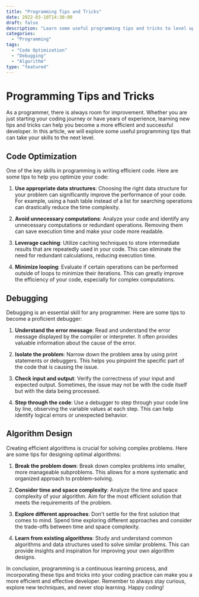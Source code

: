 ```yaml
--- 
title: "Programming Tips and Tricks" 
date: 2022-03-10T14:30:00 
draft: false 
description: "Learn some useful programming tips and tricks to level up your coding skills and become a more efficient developer." 
categories: 
  - "Programming" 
tags: 
  - "Code Optimization" 
  - "Debugging" 
  - "Algorithm" 
type: "featured" 
--- 
```


# Programming Tips and Tricks 

As a programmer, there is always room for improvement. Whether you are just starting your coding journey or have years of experience, learning new tips and tricks can help you become a more efficient and successful developer. In this article, we will explore some useful programming tips that can take your skills to the next level. 

## Code Optimization 

One of the key skills in programming is writing efficient code. Here are some tips to help you optimize your code: 

1. **Use appropriate data structures**: Choosing the right data structure for your problem can significantly improve the performance of your code. For example, using a hash table instead of a list for searching operations can drastically reduce the time complexity. 

2. **Avoid unnecessary computations**: Analyze your code and identify any unnecessary computations or redundant operations. Removing them can save execution time and make your code more readable. 

3. **Leverage caching**: Utilize caching techniques to store intermediate results that are repeatedly used in your code. This can eliminate the need for redundant calculations, reducing execution time. 

4. **Minimize looping**: Evaluate if certain operations can be performed outside of loops to minimize their iterations. This can greatly improve the efficiency of your code, especially for complex computations. 

## Debugging 

Debugging is an essential skill for any programmer. Here are some tips to become a proficient debugger: 

1. **Understand the error message**: Read and understand the error message displayed by the compiler or interpreter. It often provides valuable information about the cause of the error. 

2. **Isolate the problem**: Narrow down the problem area by using print statements or debuggers. This helps you pinpoint the specific part of the code that is causing the issue. 

3. **Check input and output**: Verify the correctness of your input and expected output. Sometimes, the issue may not be with the code itself but with the data being processed. 

4. **Step through the code**: Use a debugger to step through your code line by line, observing the variable values at each step. This can help identify logical errors or unexpected behavior. 

## Algorithm Design 

Creating efficient algorithms is crucial for solving complex problems. Here are some tips for designing optimal algorithms: 

1. **Break the problem down**: Break down complex problems into smaller, more manageable subproblems. This allows for a more systematic and organized approach to problem-solving. 

2. **Consider time and space complexity**: Analyze the time and space complexity of your algorithm. Aim for the most efficient solution that meets the requirements of the problem. 

3. **Explore different approaches**: Don't settle for the first solution that comes to mind. Spend time exploring different approaches and consider the trade-offs between time and space complexity. 

4. **Learn from existing algorithms**: Study and understand common algorithms and data structures used to solve similar problems. This can provide insights and inspiration for improving your own algorithm designs. 

In conclusion, programming is a continuous learning process, and incorporating these tips and tricks into your coding practice can make you a more efficient and effective developer. Remember to always stay curious, explore new techniques, and never stop learning. Happy coding!
